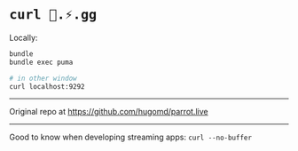 # `curl 🦜.⚡️.gg`

Locally:

```bash
bundle
bundle exec puma

# in other window
curl localhost:9292
```

---

Original repo at https://github.com/hugomd/parrot.live

---

Good to know when developing streaming apps: `curl --no-buffer`
